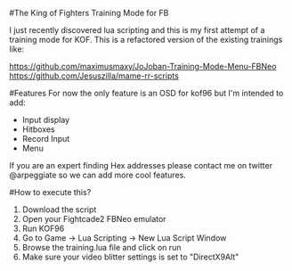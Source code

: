 #The King of Fighters Training Mode for FB

I just recently discovered lua scripting and this is my first attempt of a training mode for KOF.
This is a refactored version of the existing trainings like:

https://github.com/maximusmaxy/JoJoban-Training-Mode-Menu-FBNeo
https://github.com/Jesuszilla/mame-rr-scripts

#Features
For now the only feature is an OSD for kof96 but I'm intended to add:

- Input display
- Hitboxes
- Record Input
- Menu

If you are an expert finding Hex addresses please contact me on twitter @arpeggiate so we can add more cool features.

#How to execute this?

1) Download the script
2) Open your Fightcade2 FBNeo emulator
3) Run KOF96
4) Go to Game -> Lua Scripting -> New Lua Script Window
5) Browse the training.lua file and click on run
6) Make sure your video blitter settings is set to "DirectX9Alt"
